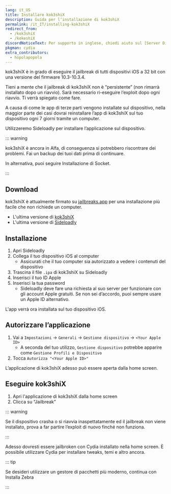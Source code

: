```yaml
---
lang: it_US
title: Installare kok3shiX
description: Guida per l’installazione di kok3shiX
permalink: /it_IT/installing-kok3shiX
redirect_from:
  - /kok3shiX
  - /kokeshiX
discordNoticeText: Per supporto in inglese, chiedi aiuto sul [Server Discord](https://discord.legacyjailbreak.com/) di r/LegacyJailbreak.
pkgman: cydia
extra_contributors:
  - hopolapopola
---
```


kok3shiX è in grado di eseguire il jailbreak di tutti dispositivi iOS a 32 bit con una versione del firmware 10.3-10.3.4.

Tieni a mente che il jailbreak di kok3shiX non è “persistente” (non rimarrà installato dopo un riavvio). Sarà necessario ri-eseguire l’exploit dopo ogni riavvio. Ti verrà spiegato come fare.

A causa di come le app di terze parti vengono installate sul dispositivo, nella maggior parte dei casi dovrai reinstallare l’app di kok3shiX sul tuo dispositivo ogni 7 giorni tramite un computer.

Utilizzeremo Sideloadly per installare l’applicazione sul dispositivo.

::: warning

kok3shiX è ancora in Alfa, di conseguenza si potrebbero riscontrare dei problemi. Fai un backup dei tuoi dati prima di continuare.

In alternativa, puoi seguire <router-link to="/installing-socket">Installazione di Socket</router-link>.

:::

## Download

<div class="custom-container tip" id="ifJailbreaksAppSigned"><p>
kok3shiX è attualmente firmato su <a href="https://jailbreaks.app/legacy.html" target="_blank">jailbreaks.app</a> per una installazione più facile che non richiede un computer.
</p></div>

- L'ultima versione di [kok3shiX](https://kok3shidoll.github.io/download/kokeshi/kokeshiX_v1.0_alpha_2.ipa)
- L'ultima versione di [Sideloadly](https://sideloadly.io/)

## Installazione

1. Apri Sideloadly
2. Collega il tuo dispositivo iOS al computer
   - Assicurati che il tuo computer sia autorizzato a vedere i contenuti del dispositivo
3. Trascina il file `.ipa` di kok3shiX su Sideloadly
4. Inserisci il tuo ID Apple
5. Inserisci la tua password
   - Sideloadly deve fare una richiesta al suo server per funzionare con gli account Apple gratuiti. Se non sei d’accordo, puoi sempre usare un Apple ID alternativo.

L'app verrà ora installata sul tuo dispositivo iOS.

## Autorizzare l’applicazione

1. Vai a `Impostazioni` -> `Generali` -> `Gestione dispositivo` -> `<Your Apple ID>`
   - A seconda del tuo utilizzo, `Gestione dispositivo` potrebbe apparire come `Gestione Profili e Dispositivo`
2. Tocca `Autorizza "<Your Apple ID>"`

L’applicazione di kok3shiX adesso può essere aperta dalla home screen.

## Eseguire kok3shiX

1. Apri l'applicazione di kok3shiX dalla home screen
2. Clicca su “Jailbreak”

::: warning

Se il dispositivo crasha o si riavvia inaspettatamente ed il jailbreak non viene installato, prova a far partire l’exploit di nuovo finché non funziona.

:::

Adesso dovresti essere jailbroken con Cydia installato nella home screen. È possibile utilizzare Cydia per installare <router-link to="/faq/#what-are-tweaks">tweaks</router-link>, temi e altro ancora.

::: tip

Se desideri utilizzare un gestore di pacchetti più moderno, continua con <router-link to="/installing-zebra">Installa Zebra</router-link>

:::
